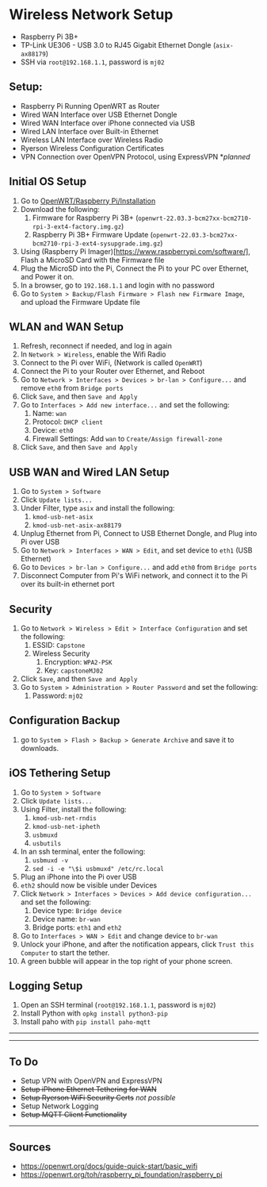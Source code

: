 # Wireless Network Setup
- Raspberry Pi 3B+
- TP-Link UE306 - USB 3.0 to RJ45 Gigabit Ethernet Dongle (`asix-ax88179`)
- SSH via `root@192.168.1.1`, password is `mj02`

## Setup: 
- Raspberry Pi Running OpenWRT as Router
- Wired WAN Interface over USB Ethernet Dongle
- Wired WAN Interface over iPhone connected via USB
- Wired LAN Interface over Built-in Ethernet
- Wireless LAN Interface over Wireless Radio
- Ryerson Wireless Configuration Certificates
- VPN Connection over OpenVPN Protocol, using ExpressVPN **planned*

## Initial OS Setup
1. Go to [OpenWRT/Raspberry Pi/Installation](https://openwrt.org/toh/raspberry_pi_foundation/raspberry_pi#installation)
2. Download the following:
   1. Firmware for Raspberry Pi 3B+ (`openwrt-22.03.3-bcm27xx-bcm2710-rpi-3-ext4-factory.img.gz`)
   2. Raspberry Pi 3B+ Firmware Update (`openwrt-22.03.3-bcm27xx-bcm2710-rpi-3-ext4-sysupgrade.img.gz`)
3. Using (Raspberry Pi Imager)[https://www.raspberrypi.com/software/], Flash a MicroSD Card with the Firmware file
4. Plug the MicroSD into the Pi, Connect the Pi to your PC over Ethernet, and Power it on.
5. In a browser, go to `192.168.1.1` and login with no password
6. Go to `System > Backup/Flash Firmware > Flash new Firmware Image`, and upload the Firmware Update file

## WLAN and WAN Setup
1. Refresh, reconnect if needed, and log in again
2. In `Network > Wireless`, enable the Wifi Radio
3. Connect to the Pi over WiFi, (Network is called `OpenWRT`)
4. Connect the Pi to your Router over Ethernet, and Reboot
5. Go to `Network > Interfaces > Devices > br-lan > Configure...` and remove `eth0` from `Bridge ports`
6. Click `Save`, and then `Save and Apply`
7. Go to `Interfaces > Add new interface...` and set the following:
   1. Name: `wan`
   1. Protocol: `DHCP client`
   2. Device: `eth0`
   3. Firewall Settings: Add `wan` to `Create/Assign firewall-zone`
8. Click `Save`, and then `Save and Apply`   
   
## USB WAN and Wired LAN Setup
1. Go to `System > Software`
2. Click `Update lists...`
3. Under Filter, type `asix` and install the following:
   1. `kmod-usb-net-asix`
   2. `kmod-usb-net-asix-ax88179`
4. Unplug Ethernet from Pi, Connect to USB Ethernet Dongle, and Plug into Pi over USB
5. Go to `Network > Interfaces > WAN > Edit`, and set device to `eth1` (USB Ethernet)
6. Go to `Devices > br-lan > Configure...` and add `eth0` from `Bridge ports`
7. Disconnect Computer from Pi's WiFi network, and connect it to the Pi over its built-in ethernet port

## Security
1. Go to `Network > Wireless > Edit > Interface Configuration` and set the following:
   1. ESSID: `Capstone`
   2. Wireless Security
      1. Encryption: `WPA2-PSK`
      2. Key: `capstoneMJ02`
2. Click `Save`, and then `Save and Apply`   
3. Go to `System > Administration > Router Password` and set the following:
   1. Password: `mj02`

## Configuration Backup
1.  go to `System > Flash > Backup > Generate Archive` and save it to downloads.

## iOS Tethering Setup
1. Go to `System > Software`
2. Click `Update lists...`
3. Using Filter, install the following:
   1. `kmod-usb-net-rndis`
   2. `kmod-usb-net-ipheth`
   3. `usbmuxd`
   4. `usbutils`
4. In an ssh terminal, enter the following:
   1. `usbmuxd -v`
   2. `sed -i -e "\$i usbmuxd" /etc/rc.local`
5. Plug an iPhone into the Pi over USB
6. `eth2` should now be visible under Devices
7. Click `Network > Interfaces > Devices > Add device configuration...` and set the following:
   1. Device type: `Bridge device`
   2. Device name: `br-wan`
   3. Bridge ports: `eth1` and `eth2`
8. Go to `Interfaces > WAN > Edit` and change device to `br-wan`
9. Unlock your iPhone, and after the notification appears, click `Trust this Computer` to start the tether.
10. A green bubble will appear in the top right of your phone screen.

## Logging Setup
1. Open an SSH terminal (`root@192.168.1.1`, password is `mj02`)
2. Install Python with `opkg install python3-pip`
3. Install paho with `pip install paho-mqtt`

---
---

## To Do
- Setup VPN with OpenVPN and ExpressVPN
- ~~Setup iPhone Ethernet Tethering for WAN~~
- ~~Setup Ryerson WiFi Security Certs~~ *not possible*
- Setup Network Logging
- ~~Setup MQTT Client Functionality~~
---
## Sources
- https://openwrt.org/docs/guide-quick-start/basic_wifi
- https://openwrt.org/toh/raspberry_pi_foundation/raspberry_pi
